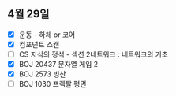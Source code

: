 ## 4월 29일

- [X] 운동 - 하체 or 코어
- [X] 컴포넌트 스캔
- [ ] CS 지식의 정석 - 섹션 2네트워크 : 네트워크의 기초
- [X] BOJ 20437 문자열 게임 2
- [X] BOJ 2573 빙산
- [ ] BOJ 1030 프렉탈 평면